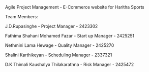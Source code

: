 Agile Project Management - E-Commerce website for Haritha Sports

Team Members:

J.D.Rupasinghe - Project Manager - 2423302

Fathima Shahani Mohamed Fazar  - Start up Manager - 2425251

Nethmini Lama Hewage - Quality Manager - 2425270

Shalini Karthikeyan - Scheduling Manager - 2337321

D.K Thimali Kaushalya Thilakarathna - Risk Manager - 2425472


